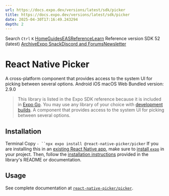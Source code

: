 ```yaml
---
url: https://docs.expo.dev/versions/latest/sdk/picker
title: https://docs.expo.dev/versions/latest/sdk/picker
date: 2025-04-30T17:16:49.243294
depth: 2
---
```


Search
`Ctrl` `K`
[Home](https://docs.expo.dev/)[Guides](https://docs.expo.dev/guides/overview)[EAS](https://docs.expo.dev/eas)[Reference](https://docs.expo.dev/versions/latest)[Learn](https://docs.expo.dev/tutorial/overview)
Reference version
SDK 52 (latest)
[Archive](https://docs.expo.dev/archive)[Expo Snack](https://snack.expo.dev)[Discord and Forums](https://chat.expo.dev)[Newsletter](https://expo.dev/mailing-list/signup)
# React Native Picker
A cross-platform component that provides access to the system UI for picking between several options.
Android
iOS
macOS
Web
Bundled version:
2.9.0
> This library is listed in the Expo SDK reference because it is included in [Expo Go](https://expo.dev/go). You may use any library of your choice with [development builds](https://docs.expo.dev/develop/development-builds/introduction).
A component that provides access to the system UI for picking between several options.
## Installation
Terminal
Copy
`- ``npx expo install @react-native-picker/picker`
If you are installing this in an [existing React Native app](https://docs.expo.dev/bare/overview), make sure to [install `expo`](https://docs.expo.dev/bare/installing-expo-modules) in your project. Then, follow the [installation instructions](https://github.com/react-native-picker/picker#getting-started) provided in the library's README or documentation.
## Usage
See complete documentation at [`react-native-picker/picker`](https://github.com/react-native-picker/picker).


